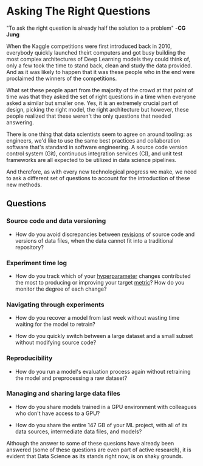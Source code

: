 # Asking The Right Questions

"To ask the right question is already half the solution to a problem" -**CG Jung**

When the Kaggle competitions were first introduced back in 2010, everybody quickly 
launched theirt computers and got busy building the most complex architectures of Deep 
Learning models they could think of, only a few took the time to stand back, clean and
study the data provided. And as it was likely to happen that it was these people who in the 
end were proclaimed the winners of the competitions. 

What set these people apart from the majority of the crowd at that point of time was that 
they asked the set of right questions in a time when everyone asked a similar but smaller one. Yes, it is 
an extremely crucial part of design, picking the right model, the right architecture but however, 
these people realized that these weren't the only questions that needed answering.

There is one thing that data scientists seem to agree on around tooling: as engineers,
we'd like to use the same best practices and collaboration software that's standard in 
software engineering. A source code version control system (Git), continuous integration 
services (CI), and unit test frameworks are all expected to be utilized in data science 
pipelines.

And therefore, as with every new technological progress we make, we need to ask a different 
set of questions to account for the introduction of these new methods.

## Questions

### Source code and data versioning

- How do you avoid discrepancies between
  [revisions](https://git-scm.com/docs/revisions) of source code and versions of
  data files, when the data cannot fit into a traditional repository?

### Experiment time log

- How do you track which of your
  [hyperparameter](<https://en.wikipedia.org/wiki/Hyperparameter_(machine_learning)>)
  changes contributed the most to producing or improving your target
  [metric](/doc/command-reference/metrics)? How do you monitor the degree of
  each change?

### Navigating through experiments

- How do you recover a model from last week without wasting time waiting for the
  model to retrain?

- How do you quickly switch between a large dataset and a small subset without
  modifying source code?

### Reproducibility

- How do you run a model's evaluation process again without retraining the model
  and preprocessing a raw dataset?

### Managing and sharing large data files

- How do you share models trained in a GPU environment with colleagues who don't
  have access to a GPU?

- How do you share the entire 147 GB of your ML project, with all of its data
  sources, intermediate data files, and models?

Although the answer to some of these quesions have already been answered 
(some of these questions are even part of active research), it is
evident that Data Science as its stands right now, is on shaky grounds. 
